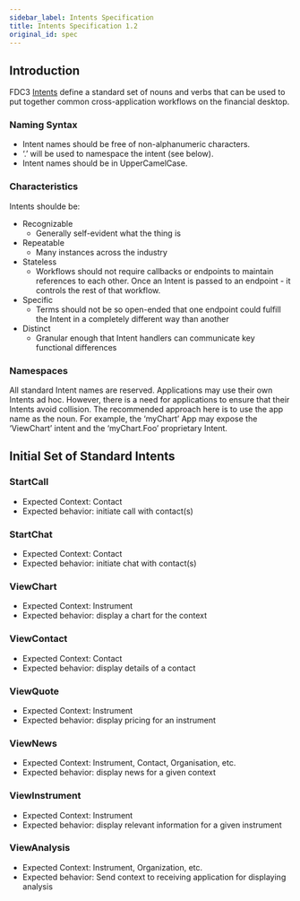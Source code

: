 ```yaml
---
sidebar_label: Intents Specification
title: Intents Specification 1.2
original_id: spec
---
```


## Introduction

FDC3 [Intents](overview) define a standard set of nouns and verbs that can be used to put together common cross-application workflows on the financial desktop.

### Naming Syntax
* Intent names should be free of non-alphanumeric characters.
* ‘.’ will be used to namespace the intent (see below).
* Intent names should be in UpperCamelCase.

### Characteristics

Intents shoulde be:
* Recognizable
    * Generally self-evident what the thing is
* Repeatable
    * Many instances across the industry
* Stateless
    * Workflows should not require callbacks or endpoints to maintain references to each other.  Once an Intent is passed to an endpoint - it controls the rest of that workflow.
* Specific
    * Terms should not be so open-ended that one endpoint could fulfill the Intent in a completely different way than another
* Distinct
    * Granular enough that Intent handlers can communicate key functional differences

### Namespaces ###
All standard Intent names are reserved. Applications may use their own Intents ad hoc.
However, there is a need for applications to ensure that their Intents avoid collision. The recommended approach here is to use the app name as the noun. For example, the ‘myChart’ App may expose the ‘ViewChart’ intent and the ‘myChart.Foo’ proprietary Intent.

## Initial Set of Standard Intents ##

### StartCall
  * Expected Context: Contact
  * Expected behavior: initiate call with contact(s)
### StartChat
  * Expected Context: Contact
  * Expected behavior: initiate chat with contact(s)
### ViewChart
  * Expected Context: Instrument
  * Expected behavior: display a chart for the context
### ViewContact
  * Expected Context: Contact
  * Expected behavior: display details of a contact
### ViewQuote
  * Expected Context: Instrument
  * Expected behavior: display pricing for an instrument
### ViewNews
  * Expected Context: Instrument, Contact, Organisation, etc.
  * Expected behavior: display news for a given context
### ViewInstrument
  * Expected Context: Instrument
  * Expected behavior: display relevant information for a given instrument
### ViewAnalysis
  * Expected Context: Instrument, Organization, etc.
  * Expected behavior: Send context to receiving application for displaying analysis
